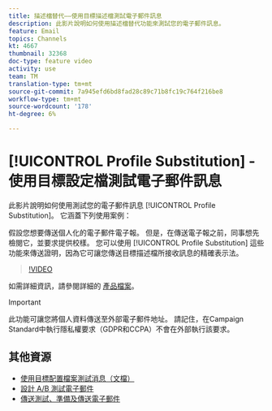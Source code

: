 ```yaml
---
title: 描述檔替代——使用目標描述檔測試電子郵件訊息
description: 此影片說明如何使用描述檔替代功能來測試您的電子郵件訊息。
feature: Email
topics: Channels
kt: 4667
thumbnail: 32368
doc-type: feature video
activity: use
team: TM
translation-type: tm+mt
source-git-commit: 7a945efd6bd8fad28c89c71b8fc19c764f216be8
workflow-type: tm+mt
source-wordcount: '178'
ht-degree: 6%

---
```



# [!UICONTROL Profile Substitution] - 使用目標設定檔測試電子郵件訊息

此影片說明如何使用測試您的電子郵件訊息 [!UICONTROL Profile Substitution]。 它涵蓋下列使用案例：

假設您想要傳送個人化的電子郵件電子報。 但是，在傳送電子報之前，同事想先檢閱它，並要求提供校樣。 您可以使用 [!UICONTROL Profile Substitution] 這些功能來傳送證明，因為它可讓您傳送目標描述檔所接收訊息的精確表示法。

>[!VIDEO](https://video.tv.adobe.com/v/32368?quality=12)

如需詳細資訊，請參閱詳細的 [產品檔案](https://docs.adobe.com/content/help/en/campaign-standard/using/testing-and-sending/preparing-and-testing-messages/testing-messages-using-target.html)。

>[!IMPORTANT]
>
>此功能可讓您將個人資料傳送至外部電子郵件地址。 請記住，在Campaign Standard中執行隱私權要求（GDPR和CCPA）不會在外部執行該要求。

## 其他資源

* [使用目標配置檔案測試消息（文檔）](https://docs.adobe.com/content/help/en/campaign-standard/using/testing-and-sending/preparing-and-testing-messages/testing-messages-using-target.html)
* [設計 A/B 測試電子郵件](/help/communication-channels/email/a-b-testing.md)
* [傳送測試、準備及傳送電子郵件](/help/communication-channels/email/sending-test-preparing-sending-email.md)
